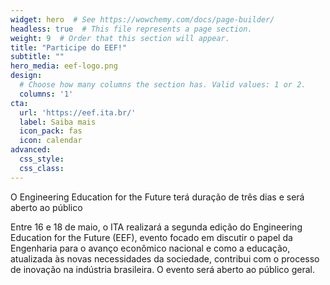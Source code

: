 ```yaml
---
widget: hero  # See https://wowchemy.com/docs/page-builder/
headless: true  # This file represents a page section.
weight: 9  # Order that this section will appear.
title: "Participe do EEF!"
subtitle: ""
hero_media: eef-logo.png
design:
  # Choose how many columns the section has. Valid values: 1 or 2.
  columns: '1'
cta:
  url: 'https://eef.ita.br/'
  label: Saiba mais
  icon_pack: fas
  icon: calendar
advanced:
  css_style:
  css_class:
---
```


O Engineering Education for the Future terá duração de três dias e será aberto ao público

Entre 16 e 18 de maio, o ITA realizará a segunda edição do Engineering
Education for the Future (EEF), evento focado em discutir o papel da Engenharia
para o avanço econômico nacional e como a educação, atualizada às novas
necessidades da sociedade, contribui com o processo de inovação na indústria
brasileira. O evento será aberto ao público geral.
